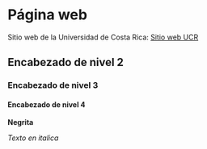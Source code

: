# Página web  

Sitio web de la Universidad de Costa Rica: 
[Sitio web UCR](https://www.ucr.ac.cr/)

## Encabezado de nivel 2

### Encabezado de nivel 3

#### Encabezado de nivel 4

**Negrita**

*Texto en italica*
